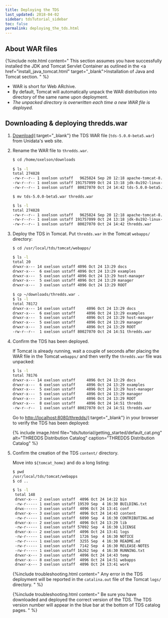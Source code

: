 ```yaml
---
title: Deploying the TDS 
last_updated: 2018-04-02
sidebar: tdsTutorial_sidebar
toc: false
permalink: deploying_the_tds.html
---
```


## About WAR files

{%include note.html content="
This section assumes you have successfully installed the JDK and Tomcat Servlet Container as outlined in the <a href=\"install_java_tomcat.html\" target=\"_blank\">Installation of Java and Tomcat</a> section.
" %}

* WAR is short for Web ARchive.
* By default, Tomcat will automatically unpack the WAR distribution into directory of the same name upon deployment.
* <i>The unpacked directory is overwritten each time a new WAR file is deployed.</i>

## Downloading & deploying thredds.war

1. [Download](http://www.unidata.ucar.edu/downloads/thredds/index.jsp){:target="_blank"} the TDS WAR file (`tds-5.0.0-beta5.war`) from Unidata's web site.

2. Rename the WAR file to `thredds.war`.

    ~~~bash
   $ cd /home/oxelson/downloads
      
   $ ls -l
   total 274828
   -rw-r--r-- 1 oxelson ustaff   9625824 Sep 20 12:18 apache-tomcat-8.5.34.tar.gz
   -rw-r--r-- 1 oxelson ustaff 191757099 Oct 24 13:18 jdk-8u192-linux-x64.tar.gz
   -rw-r--r-- 1 oxelson ustaff  80027070 Oct 24 14:42 tds-5.0.0-beta5.war
   
   $ mv tds-5.0.0-beta5.war thredds.war
   
   $ ls -l  
   total 274828
   -rw-r--r-- 1 oxelson ustaff   9625824 Sep 20 12:18 apache-tomcat-8.5.34.tar.gz
   -rw-r--r-- 1 oxelson ustaff 191757099 Oct 24 13:18 jdk-8u192-linux-x64.tar.gz
   -rw-r--r-- 1 oxelson ustaff  80027070 Oct 24 14:42 thredds.war
   ~~~


3. Deploy the TDS in Tomcat.
   Put `thredds.war` in the Tomcat `webapps/` directory:

   ~~~bash
   $ cd /usr/local/tds/tomcat/webapps/
   
   $ ls -l
   total 20
   drwxr-x--- 14 oxelson ustaff 4096 Oct 24 13:29 docs
   drwxr-x---  6 oxelson ustaff 4096 Oct 24 13:29 examples
   drwxr-x---  5 oxelson ustaff 4096 Oct 24 13:29 host-manager
   drwxr-x---  5 oxelson ustaff 4096 Oct 24 13:29 manager
   drwxr-x---  3 oxelson ustaff 4096 Oct 24 13:29 ROOT
    
   $ cp ~/downloads/thredds.war .
   $ ls -l
   total 78172
   drwxr-x--- 14 oxelson ustaff     4096 Oct 24 13:29 docs
   drwxr-x---  6 oxelson ustaff     4096 Oct 24 13:29 examples
   drwxr-x---  5 oxelson ustaff     4096 Oct 24 13:29 host-manager
   drwxr-x---  5 oxelson ustaff     4096 Oct 24 13:29 manager
   drwxr-x---  3 oxelson ustaff     4096 Oct 24 13:29 ROOT
   -rw-r--r--  1 oxelson ustaff 80027070 Oct 24 14:51 thredds.war
   ~~~

4. Confirm the TDS has been deployed.

   If Tomcat is already running, wait a couple of seconds after placing the WAR file in the Tomcat `webapps/` and then verify the `thredds.war` file was unpacked:

   ~~~bash
   $ ls -l
   total 78176
   drwxr-x--- 14 oxelson ustaff     4096 Oct 24 13:29 docs
   drwxr-x---  6 oxelson ustaff     4096 Oct 24 13:29 examples
   drwxr-x---  5 oxelson ustaff     4096 Oct 24 13:29 host-manager
   drwxr-x---  5 oxelson ustaff     4096 Oct 24 13:29 manager
   drwxr-x---  3 oxelson ustaff     4096 Oct 24 13:29 ROOT
   drwxr-x---  8 oxelson ustaff     4096 Oct 24 14:51 thredds
   -rw-r--r--  1 oxelson ustaff 80027070 Oct 24 14:51 thredds.war
   ~~~

   Go to [http://localhost:8080/thredds/](http://localhost:8080/thredds/){:target="_blank"} in your browser to verify the TDS has been deployed:

   {% include image.html file="tds/tutorial/getting_started/default_cat.png" alt="THREDDS Distribution Catalog" caption="THREDDS Distribution Catalog" %}


5. Confirm the creation of the TDS `content/` directory.

   Move into `${tomcat_home}` and do a long listing:

   ~~~bash
   $ pwd
   /usr/local/tds/tomcat/webapps
   $ cd ..

   $ ls -l
    total 148
    drwxr-x--- 2 oxelson ustaff  4096 Oct 24 14:22 bin
    -rw-r----- 1 oxelson ustaff 19539 Sep  4 16:30 BUILDING.txt
    drwx------ 3 oxelson ustaff  4096 Oct 24 13:41 conf
    drwxr-x--- 3 oxelson ustaff  4096 Oct 24 14:43 content
    -rw-r----- 1 oxelson ustaff  6090 Sep  4 16:30 CONTRIBUTING.md
    drwxr-x--- 2 oxelson ustaff  4096 Oct 24 13:29 lib
    -rw-r----- 1 oxelson ustaff 57092 Sep  4 16:30 LICENSE
    drwxr-x--- 2 oxelson ustaff  4096 Oct 24 13:41 logs
    -rw-r----- 1 oxelson ustaff  1726 Sep  4 16:30 NOTICE
    -rw-r----- 1 oxelson ustaff  3255 Sep  4 16:30 README.md
    -rw-r----- 1 oxelson ustaff  7142 Sep  4 16:30 RELEASE-NOTES
    -rw-r----- 1 oxelson ustaff 16262 Sep  4 16:30 RUNNING.txt
    drwxr-x--- 3 oxelson ustaff  4096 Oct 24 14:43 temp
    drwxr-x--- 8 oxelson ustaff  4096 Oct 24 14:51 webapps
    drwxr-x--- 3 oxelson ustaff  4096 Oct 24 13:41 work
   ~~~

   {%include troubleshooting.html content="
   Any error in the TDS deployment will be reported in the `catalina.out` file of the Tomcat `logs/` directory.
   " %}

   {%include troubleshooting.html content="
   Be sure you have downloaded and deployed the correct version of the TDS.
   The TDS version number will appear in the blue bar at the bottom of TDS catalog pages.
   " %}